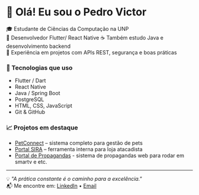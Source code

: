 # 👋 Olá! Eu sou o Pedro Victor

🎓 Estudante de Ciências da Computação na UNP  
📱 Desenvolvedor Flutter/ React Native 
☕ Também estudo Java e desenvolvimento backend  
🔗 Experiência em projetos com APIs REST, segurança e boas práticas  

### 🚀 Tecnologias que uso
- Flutter / Dart
- React Native
- Java / Spring Boot
- PostgreSQL
- HTML, CSS, JavaScript
- Git & GitHub

### 📈 Projetos em destaque
- [PetConnect](https://github.com/PedroVictorXD?tab=repositories&q=petconnect) – sistema completo para gestão de pets
- [Portal SIRA](https://github.com/PedroVictorXD?tab=repositories&q=sira) – ferramenta interna para loja atacadista
- [Portal de Propagandas](https://github.com/PedroVictorXD/portal-propagandas) - sistema de propagandas web para rodar em smartv e etc.

---

💡 *"A prática constante é o caminho para a excelência."*  
📬 Me encontre em: [LinkedIn]() • [Email](jessevvv63@gmail.com)
